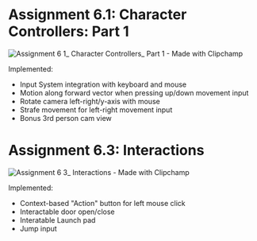 # Assignment 6.1: Character Controllers: Part 1

![Assignment 6 1_ Character Controllers_ Part 1 - Made with Clipchamp](https://user-images.githubusercontent.com/122818242/217940251-37243564-09ff-4f39-828a-e83b595840a1.gif)

Implemented:
  * Input System integration with keyboard and mouse
  * Motion along forward vector when pressing up/down movement input
  * Rotate camera left-right/y-axis with mouse
  * Strafe movement for left-right movement input
  * Bonus 3rd person cam view


# Assignment 6.3: Interactions

![Assignment 6 3_ Interactions - Made with Clipchamp](https://user-images.githubusercontent.com/122818242/217940335-b0757262-c751-4d49-8f48-de87ccdb1190.gif)

Implemented:
  * Context-based "Action" button for left mouse click
  * Interactable door open/close
  * Interatable Launch pad 
  * Jump input
